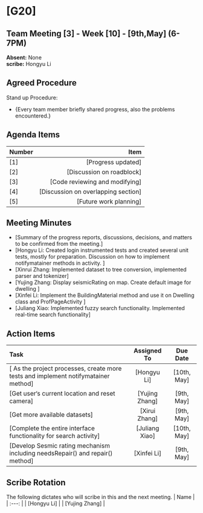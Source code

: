 # [G20]


## Team Meeting [3] - Week [10] - [9th,May] (6-7PM)
**Absent:**
None
<br>
**scribe:**
Hongyu Li

## Agreed Procedure
Stand up Procedure:
- {Every team member briefly shared progress, also the problems encountered.}



## Agenda Items
| Number   |        Item |
|:---------|------------:|
| [1] | [Progress updated] |
| [2] | [Discussion on roadblock] |
| [3] | [Code reviewing and modifying] |
| [4] | [Discussion on overlapping section] |
| [5] | [Future work planning] |

## Meeting Minutes
- [Summary of the progress reports, discussions, decisions, and matters to be confirmed from the meeting.]
- [Hongyu Li: Created login instrumented tests and created several unit tests, mostly for preparation. Discussion on how to implement notifymatainer methods in activity. ]
- [Xinrui Zhang:  Implemented dataset to tree conversion, implemented parser and tokenizer]
- [Yujing Zhang: Display seismicRating on map. Create default image for dwelling ]
- [Xinfei Li: Implement the BuildingMaterial method and use it on Dwelling class and ProfPageActivity ]
- [Juliang Xiao:  Implemented fuzzy search functionality. Implemented real-time search functionality]


## Action Items
| Task                                   | Assigned To |  Due Date  |
|:---------------------------------------|:-----------:|:----------:|
| [ As the project processes, create more tests and implement notifymatainer method]                               |  [Hongyu Li]   | [10th, May] |
| [Get user‘s current location and reset camera]                               |  [Yujing Zhang]   | [9th, May] |
| [Get more available datasets]                               |  [Xirui Zhang]   | [9th, May] |
| [Complete the entire interface functionality for search activity]                               |  [Juliang Xiao]   | [10th, May] |
| [Develop Sesmic rating mechanism including needsRepair() and repair() method]                               |  [Xinfei Li]   | [9th, May] |



## Scribe Rotation
The following dictates who will scribe in this and the next meeting.
| Name |
| :---: |
| [Hongyu Li] |
| [Yujing Zhang] |

